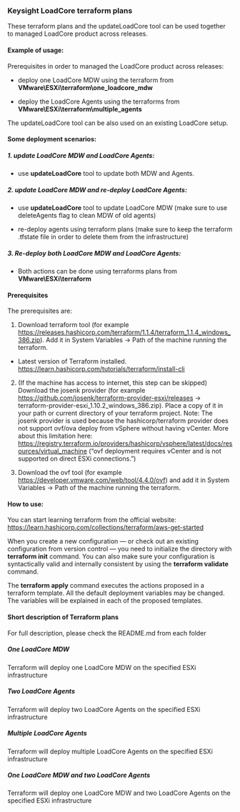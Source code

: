 ### Keysight LoadCore terraform plans

These terraform plans and the updateLoadCore tool can be used together to managed LoadCore product across releases.


#### Example of usage:
Prerequisites in order to managed the LoadCore product across releases:

- deploy one LoadCore MDW using the terraform from **VMware\ESXi\terraform\one_loadcore_mdw**

- deploy the LoadCore Agents using the terraforms from **VMware\ESXi\terraform\multiple_agents**

The updateLoadCore tool can be also used on an existing LoadCore setup.


#### Some deployment scenarios:

##### 1. update LoadCore MDW and LoadCore Agents:

* use **updateLoadCore** tool to update both MDW and Agents.



##### 2. update LoadCore MDW and re-deploy LoadCore Agents:

* use **updateLoadCore** tool to update LoadCore MDW (make sure to use deleteAgents flag to clean MDW of old agents)

* re-deploy agents using terraform plans (make sure to keep the terraform .tfstate file in order to delete them from the infrastructure)



##### 3. Re-deploy both LoadCore MDW and LoadCore Agents:

* Both actions can be done using terraforms plans from **VMware\ESXi\terraform**


#### Prerequisites
The prerequisites are:
1.	Download terraform tool (for example https://releases.hashicorp.com/terraform/1.1.4/terraform_1.1.4_windows_386.zip). Add it in System Variables -> Path of the machine running the terraform.
- Latest version of Terraform installed. https://learn.hashicorp.com/tutorials/terraform/install-cli

2.	(If the machine has access to internet, this step can be skipped)
Download the josenk provider (for example https://github.com/josenk/terraform-provider-esxi/releases -> terraform-provider-esxi_1.10.2_windows_386.zip).
Place a copy of it in your path or current directory of your terraform project.
Note: The josenk provider is used because the hashicorp/terraform provider does not support ovf/ova deploy from vSphere without having vCenter. More about this limitation here:
https://registry.terraform.io/providers/hashicorp/vsphere/latest/docs/resources/virtual_machine (“ovf deployment requires vCenter and is not supported on direct ESXi connections.”)

3.	Download the ovf tool (for example https://developer.vmware.com/web/tool/4.4.0/ovf) and add it in System Variables -> Path of the machine running the terraform.

#### How to use:

You can start learning terraform from the official website: https://learn.hashicorp.com/collections/terraform/aws-get-started

When you create a new configuration — or check out an existing configuration from version control — you need to initialize the directory with **terraform init** command.
You can also make sure your configuration is syntactically valid and internally consistent by using the **terraform validate** command.

The  **terraform apply**  command executes the actions proposed in a terraform template. All the default deployment variables may be changed. The variables will be explained in each of the proposed templates.


#### Short description of Terraform plans
For full description, please check the README.md from each folder

##### One LoadCore MDW
Terraform will deploy one LoadCore MDW on the specified ESXi infrastructure


##### Two LoadCore Agents
Terraform will deploy two LoadCore Agents on the specified ESXi infrastructure


##### Multiple LoadCore Agents
Terraform will deploy multiple LoadCore Agents on the specified ESXi infrastructure


##### One LoadCore MDW and two LoadCore Agents
Terraform will deploy one LoadCore MDW and two LoadCore Agents on the specified ESXi infrastructure
